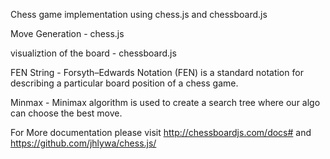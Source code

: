 Chess game implementation using chess.js and chessboard.js

Move Generation - chess.js

visualiztion of the board - chessboard.js

FEN String - Forsyth–Edwards Notation (FEN) is a standard notation for describing a particular board position of a chess game.

Minmax - Minimax algorithm is used to create a search tree where our algo can choose the best move.

For More documentation please visit http://chessboardjs.com/docs# and https://github.com/jhlywa/chess.js/

